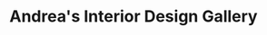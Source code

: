 ---
title: "Andrea's Interior Design Gallery"
url: /erie/andreas-interior-design-gallery/
shop: Küchen
---